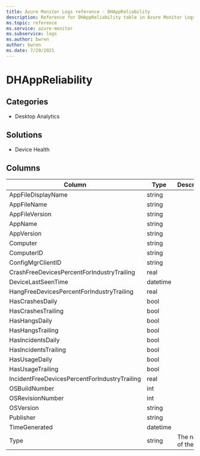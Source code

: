 ```yaml
---
title: Azure Monitor Logs reference - DHAppReliability
description: Reference for DHAppReliability table in Azure Monitor Logs.
ms.topic: reference
ms.service: azure-monitor
ms.subservice: logs
ms.author: bwren
author: bwren
ms.date: 7/29/2021
---
```


# DHAppReliability

 

## Categories

- Desktop Analytics
## Solutions

- Device Health




## Columns

|Column|Type|Description|
|---|---|---|
|AppFileDisplayName|string||
|AppFileName|string||
|AppFileVersion|string||
|AppName|string||
|AppVersion|string||
|Computer|string||
|ComputerID|string||
|ConfigMgrClientID|string||
|CrashFreeDevicesPercentForIndustryTrailing|real||
|DeviceLastSeenTime|datetime||
|HangFreeDevicesPercentForIndustryTrailing|real||
|HasCrashesDaily|bool||
|HasCrashesTrailing|bool||
|HasHangsDaily|bool||
|HasHangsTrailing|bool||
|HasIncidentsDaily|bool||
|HasIncidentsTrailing|bool||
|HasUsageDaily|bool||
|HasUsageTrailing|bool||
|IncidentFreeDevicesPercentForIndustryTrailing|real||
|OSBuildNumber|int||
|OSRevisionNumber|int||
|OSVersion|string||
|Publisher|string||
|TimeGenerated|datetime||
|Type|string|The name of the table|
